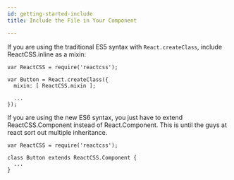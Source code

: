 ```yaml
---
id: getting-started-include
title: Include the File in Your Component

---
```

If you are using the traditional ES5 syntax with `React.createClass`, include ReactCSS.inline as a mixin:
```
var ReactCSS = require('reactcss');

var Button = React.createClass({
  mixin: [ ReactCSS.mixin ];

  ...
});
```

If you are using the new ES6 syntax, you just have to extend ReactCSS.Component instead of React.Component. This is until the guys at react sort out multiple inheritance.
```
var ReactCSS = require('reactcss');

class Button extends ReactCSS.Component {
  ...
}
```
